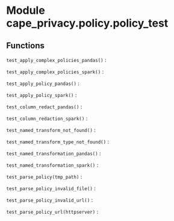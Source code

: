 Module cape_privacy.policy.policy_test
======================================

Functions
---------

    
`test_apply_complex_policies_pandas()`
:   

    
`test_apply_complex_policies_spark()`
:   

    
`test_apply_policy_pandas()`
:   

    
`test_apply_policy_spark()`
:   

    
`test_column_redact_pandas()`
:   

    
`test_column_redaction_spark()`
:   

    
`test_named_transform_not_found()`
:   

    
`test_named_transform_type_not_found()`
:   

    
`test_named_transformation_pandas()`
:   

    
`test_named_transformation_spark()`
:   

    
`test_parse_policy(tmp_path)`
:   

    
`test_parse_policy_invalid_file()`
:   

    
`test_parse_policy_invalid_url()`
:   

    
`test_parse_policy_url(httpserver)`
: